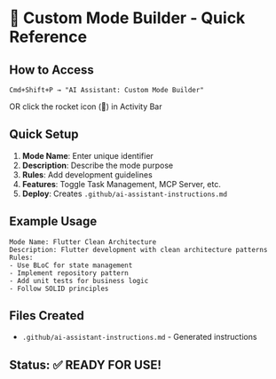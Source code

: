 # 🚀 Custom Mode Builder - Quick Reference

## How to Access
```
Cmd+Shift+P → "AI Assistant: Custom Mode Builder"
```
OR click the rocket icon (🚀) in Activity Bar

## Quick Setup
1. **Mode Name**: Enter unique identifier
2. **Description**: Describe the mode purpose  
3. **Rules**: Add development guidelines
4. **Features**: Toggle Task Management, MCP Server, etc.
5. **Deploy**: Creates `.github/ai-assistant-instructions.md`

## Example Usage
```
Mode Name: Flutter Clean Architecture
Description: Flutter development with clean architecture patterns
Rules: 
- Use BLoC for state management
- Implement repository pattern
- Add unit tests for business logic
- Follow SOLID principles
```

## Files Created
- `.github/ai-assistant-instructions.md` - Generated instructions

## Status: ✅ READY FOR USE!
